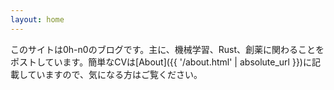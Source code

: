```yaml
---
layout: home
---
```


このサイトは0h-n0のブログです。主に、機械学習、Rust、創薬に関わることをポストしています。簡単なCVは[About]({{ '/about.html' | absolute_url }})に記載していますので、気になる方はご覧ください。
